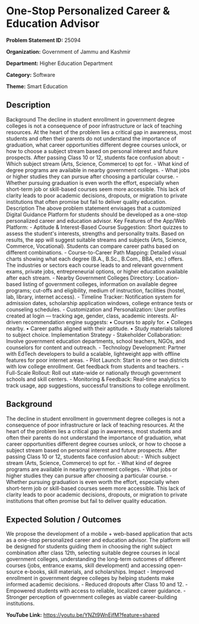 # One-Stop Personalized Career & Education Advisor

**Problem Statement ID:** 25094

**Organization:** Government of Jammu and Kashmir

**Department:** Higher Education Department

**Category:** Software

**Theme:** Smart Education

## Description

Background The decline in student enrollment in government degree colleges is not a consequence of poor infrastructure or lack of teaching resources. At the heart of the problem lies a critical gap in awareness, most students and often their parents do not understand the importance of graduation, what career opportunities different degree courses unlock, or how to choose a subject stream based on personal interest and future prospects. After passing Class 10 or 12, students face confusion about: - Which subject stream (Arts, Science, Commerce) to opt for. - What kind of degree programs are available in nearby government colleges. - What jobs or higher studies they can pursue after choosing a particular course. - Whether pursuing graduation is even worth the effort, especially when short-term job or skill-based courses seem more accessible. This lack of clarity leads to poor academic decisions, dropouts, or migration to private institutions that often promise but fail to deliver quality education. Description The above problem statement envisages that a customized Digital Guidance Platform for students should be developed as a one-stop personalized career and education advisor. Key Features of the App/Web Platform: - Aptitude & Interest-Based Course Suggestion: Short quizzes to assess the student's interests, strengths and personality traits. Based on results, the app will suggest suitable streams and subjects (Arts, Science, Commerce, Vocational). Students can compare career paths based on different combinations. - Course-to-Career Path Mapping: Detailed visual charts showing what each degree (B.A., B.Sc., B.Com., BBA, etc.) offers. The industries or sectors each course leads to and relevant government exams, private jobs, entrepreneurial options, or higher education available after each stream. - Nearby Government Colleges Directory: Location-based listing of government colleges, information on available degree programs; cut-offs and eligibility, medium of instruction, facilities (hostel, lab, library, internet access). - Timeline Tracker: Notification system for admission dates, scholarship application windows, college entrance tests or counseling schedules. - Customization and Personalization: User profiles created at login — tracking age, gender, class, academic interests. AI-driven recommendation engine suggests: • Courses to apply for. • Colleges nearby. • Career paths aligned with their aptitude. • Study materials tailored to subject choice. Implementation Strategy - Stakeholder Collaboration: Involve government education departments, school teachers, NGOs, and counselors for content and outreach. - Technology Development: Partner with EdTech developers to build a scalable, lightweight app with offline features for poor internet areas. - Pilot Launch: Start in one or two districts with low college enrollment. Get feedback from students and teachers. - Full-Scale Rollout: Roll out state-wide or nationally through government schools and skill centers. - Monitoring & Feedback: Real-time analytics to track usage, app suggestions, successful transitions to college enrollment.

## Background

The decline in student enrollment in government degree colleges is not a consequence of poor infrastructure or lack of teaching resources. At the heart of the problem lies a critical gap in awareness, most students and often their parents do not understand the importance of graduation, what career opportunities different degree courses unlock, or how to choose a subject stream based on personal interest and future prospects. After passing Class 10 or 12, students face confusion about: - Which subject stream (Arts, Science, Commerce) to opt for. - What kind of degree programs are available in nearby government colleges. - What jobs or higher studies they can pursue after choosing a particular course. - Whether pursuing graduation is even worth the effort, especially when short-term job or skill-based courses seem more accessible. This lack of clarity leads to poor academic decisions, dropouts, or migration to private institutions that often promise but fail to deliver quality education.

## Expected Solution / Outcomes

We propose the development of a mobile + web-based application that acts as a one-stop personalized career and education advisor. The platform will be designed for students guiding them in choosing the right subject combination after class 12th, selecting suitable degree courses in local government colleges, understanding the long-term outcomes of different courses (jobs, entrance exams, skill development) and accessing open-source e-books, skill materials, and scholarships. Impact - Improved enrollment in government degree colleges by helping students make informed academic decisions. - Reduced dropouts after Class 10 and 12. - Empowered students with access to reliable, localized career guidance. - Stronger perception of government colleges as viable career-building institutions.

**YouTube Link:** https://youtu.be/YNZt9WnEjfM?feature=shared

